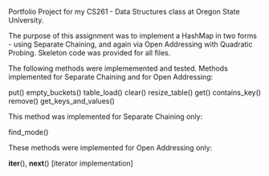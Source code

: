 Portfolio Project for my CS261 - Data Structures class at Oregon State University.

The purpose of this assignment was to implement a HashMap in two forms - using Separate Chaining, and again via Open Addressing with Quadratic Probing. 
Skeleton code was provided for all files.

The following methods were implememented and tested.
Methods implemented for Separate Chaining and for Open Addressing:

put() 
empty_buckets()
table_load()
clear() 
resize_table() 
get() 
contains_key() 
remove() 
get_keys_and_values()

This method was implemented for Separate Chaining only:

find_mode()

These methods were implemented for Open Addressing only:

__iter__(), __next__() [iterator implementation] 
